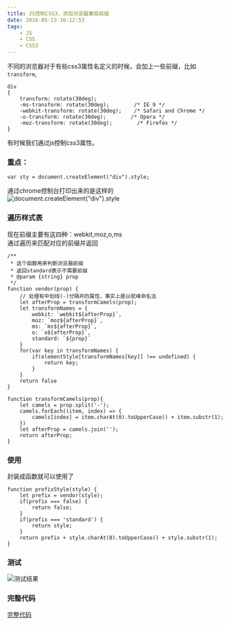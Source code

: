 ```yaml
---
title: JS控制CSS3，添加浏览器兼容前缀
date: 2018-05-13 16:12:53
tags: 
    - JS
    - CSS
    - CSS3
---
```

不同的浏览器对于有些css3属性名定义的时候，会加上一些前缀，比如`transform`,
```
div
{
    transform: rotate(30deg);
    -ms-transform: rotate(30deg);        /* IE 9 */
    -webkit-transform: rotate(30deg);    /* Safari and Chrome */
    -o-transform: rotate(30deg);        /* Opera */
    -moz-transform: rotate(30deg);        /* Firefox */
}
```

有时候我们通过js控制css3属性。


### 重点：
```
var sty = document.createElement("div").style;
```
通过chrome控制台打印出来的是这样的
![document.createElement("div").style](/images/1/style.png)

### 遍历样式表
现在前缀主要有这四种：webkit,moz,o,ms   
通过遍历来匹配对应的前缀并返回
```
/**
 * 这个函数用来判断浏览器前缀
 * 返回standard表示不需要前缀
 * @param {string} prop 
 */
function vendor(prop) {
    // 处理有中划线(-)分隔开的属性，事实上是以驼峰命名法
    let afterProp = transformCamels(prop);
    let transformNames = {
        webkit: `webkit${afterProp}`,
        moz: `moz${afterProp}`,
        ms: `ms${afterProp}`,
        o: `o${afterProp}`,
        standard: `${prop}`
    }
    for(var key in transformNames) {
        if(elementStyle[transformNames[key]] !== undefined) {
            return key;
        }  
    }
    return false
}

function transformCamels(prop){
    let camels = prop.split('-');
    camels.forEach((item, index) => {
        camels[index] = item.charAt(0).toUpperCase() + item.substr(1);
    })
    let afterProp = camels.join('');
    return afterProp;
}
```

### 使用
封装成函数就可以使用了
```
function prefixStyle(style) {
    let prefix = vendor(style);
    if(prefix === false) {
        return false;
    }
    if(prefix === 'standard') {
        return style;
    }
    return prefix + style.charAt(0).toUpperCase() + style.substr(1);
}
```

### 测试
![测试结果](/images/1/test.png)

### 完整代码

[完整代码](./js-add-css3-prefixer.js)